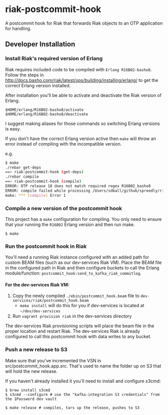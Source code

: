 # riak-postcommit-hook

A postcommit hook for Riak that forwards Riak objects to an OTP application for handling.

## Developer Installation

### Install Riak's required version of Erlang

Riak requires included code to be compiled with `Erlang R16B02-basho8`. Follow the steps in http://docs.basho.com/riak/latest/ops/building/installing/erlang/ to get the correct Erlang version installed.

After installation you'll be able to activate and deactivate the Riak version of Erlang.

```
$HOME/erlang/R16B02-basho8/activate
$HOME/erlang/R16B02-basho8/deactivate
```

I suggest making aliases for those commands so switching Erlang versions is easy.

If you don't have the correct Erlang version active then `make` will throw an error instead of compiling with the incompatible version.

e.g.

```bash
$ make
./rebar get-deps
==> riak-postcommit-hook (get-deps)
./rebar compile
==> riak-postcommit-hook (compile)
ERROR: OTP release 18 does not match required regex R16B02_basho8
ERROR: compile failed while processing /Users/sdball/github/spreedly/riak-postcommit-hook: rebar_abort
make: *** [compile] Error 1
```

### Compile a new version of the postcommit hook

This project has a `make` configuration for compiling. You only need to ensure that your running the `R16B02` Erlang version and then run make.

```
$ make
```

### Run the postcommit hook in Riak

You'll need a running Riak instance configured with an added path for custom BEAM files (such as our dev-services Riak VM). Place the BEAM file in the configured path in Riak and then configure buckets to call the Erlang module/function: `postcommit_hook:send_to_kafka_riak_commitlog`.

#### For the dev-services Riak VM:

1. Copy the newly compiled `./ebin/postcommit_hook.beam` file to `dev-services/riak/postcommit_hook.beam`
    - `make install` will do this for you if dev-services is located at `~/dev/dev-services`
2. Run `vagrant provision riak` in the dev-services directory

The dev-services Riak provisioning scripts will place the beam file in the proper location and restart Riak. The dev-services Riak is already configured to call this postcommit hook with data writes to any bucket.

### Push a new release to S3

Make sure that you've incremented the VSN in src/postcommit_hook.app.src. That's used to name the folder up on S3 that will hold the new release.

If you haven't already installed it you'll need to install and configure s3cmd:

```
$ brew install s3cmd
$ s3cmd --configure # use the "kafka-integration S3 credentials" from the 1Password dev vault
```

```
$ make release # compiles, tars up the release, pushes to S3
```

